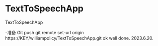 # TextToSpeechApp
TextToSpeechApp

-准备 Git push
git remote set-url origin https://KEY/williampolicy/TextToSpeechApp.git
ok well done. 2023.6.20.